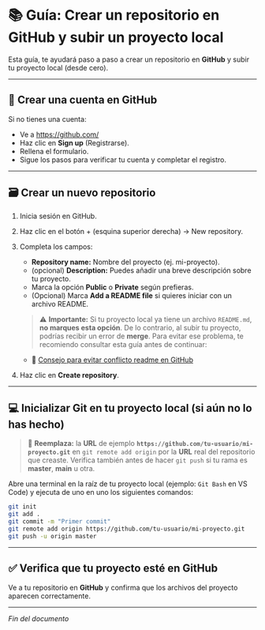 # 📚 Guía: Crear un repositorio en GitHub y subir un proyecto local

Esta guía, te ayudará paso a paso a crear un repositorio en **GitHub** y subir tu proyecto local (desde cero).

---

## 🧾 Crear una cuenta en GitHub

Si no tienes una cuenta:

- Ve a https://github.com/
- Haz clic en **Sign up** (Registrarse).
- Rellena el formulario.
- Sigue los pasos para verificar tu cuenta y completar el registro.

---

## 🗃️ Crear un nuevo repositorio

1. Inicia sesión en GitHub.
2. Haz clic en el botón + (esquina superior derecha) → New repository.
3. Completa los campos:
    - **Repository name:** Nombre del proyecto (ej. mi-proyecto).
    - (opcional) **Description:** Puedes añadir una breve descripción sobre tu proyecto.
    - Marca la opción **Public** o **Private** según prefieras.
    - (Opcional) Marca **Add a README file** si quieres iniciar con un archivo README.

    > ⚠️ **Importante:** Si tu proyecto local ya tiene un archivo `README.md`, **no marques esta opción**. De lo contrario, al subir tu proyecto, podrías recibir un error de **merge**. Para evitar ese problema, te recomiendo consultar esta guía antes de continuar:

    - 📄 [Consejo para evitar conflicto readme en GitHub](https://github.com/tejada1970/guias-desarrollo/blob/master/consejos/consejo-para-evitar-conflicto-readme-en-github.md)

4. Haz clic en **Create repository**.

---

## 💻 Inicializar Git en tu proyecto local (si aún no lo has hecho)

> 🔹 **Reemplaza:** la **URL** de ejemplo **`https://github.com/tu-usuario/mi-proyecto.git`** en `git remote add origin` por la **URL** real del repositorio que creaste. Verifica también antes de hacer `git push` si tu rama es **master**, **main** u otra.

Abre una terminal en la raíz de tu proyecto local (ejemplo: `Git Bash` en VS Code) y ejecuta de uno en uno los siguientes comandos:

```bash
git init
git add .
git commit -m "Primer commit"
git remote add origin https://github.com/tu-usuario/mi-proyecto.git
git push -u origin master
```

---

## ✅ Verifica que tu proyecto esté en GitHub

Ve a tu repositorio en **GitHub** y confirma que los archivos del proyecto aparecen correctamente.

---

*Fin del documento*